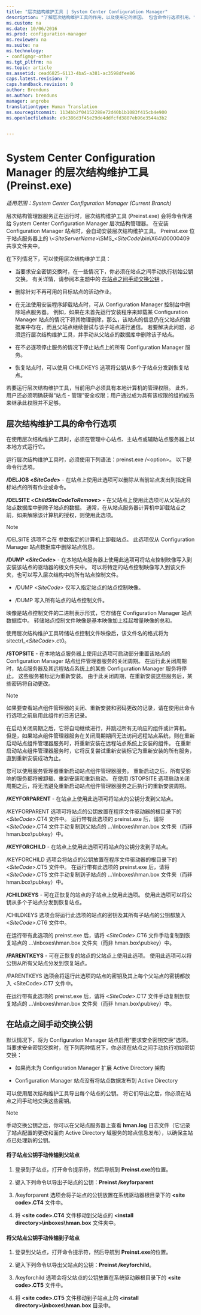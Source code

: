```yaml
---
title: "层次结构维护工具 | System Center Configuration Manager"
description: "了解层次结构维护工具的作用，以及使用它的原因。 包含命令行选项引用。"
ms.custom: na
ms.date: 10/06/2016
ms.prod: configuration-manager
ms.reviewer: na
ms.suite: na
ms.technology:
- configmgr-other
ms.tgt_pltfrm: na
ms.topic: article
ms.assetid: cead6825-6113-4ba5-a381-ac3598dfee86
caps.latest.revision: 7
caps.handback.revision: 0
author: Brenduns
ms.author: brenduns
manager: angrobe
translationtype: Human Translation
ms.sourcegitcommit: 1134bb2f04152288e72d40b1b1083f415cb4e900
ms.openlocfilehash: e9c386d3f45e29de4ddfcfd3807eb96e3544a3b2


---
```

# <a name="hierarchy-maintenance-tool-preinstexe-for-system-center-configuration-manager"></a>System Center Configuration Manager 的层次结构维护工具 (Preinst.exe)

*适用范围：System Center Configuration Manager (Current Branch)*

层次结构管理器服务正在运行时，层次结构维护工具 (Preinst.exe) 会将命令传递给 System Center Configuration Manager 层次结构管理器。 在安装 Configuration Manager 站点时，会自动安装层次结构维护工具。 Preinst.exe 位于站点服务器上的 \\&lt;*SiteServerName*>\SMS_&lt;*SiteCode*\bin\X64\00000409 共享文件夹中。  

 在下列情况下，可以使用层次结构维护工具：  

-   当要求安全密钥交换时，在一些情况下，你必须在站点之间手动执行初始公钥交换。 有关详情，请参阅本主题中的 [在站点之间手动交换公钥](#BKMK_ManuallyExchangeKeys) 。  

-   删除针对不再可用的目标站点的活动作业。  

-   在无法使用安装程序卸载站点时，可从 Configuration Manager 控制台中删除站点服务器。 例如，如果在未首先运行安装程序来卸载某 Configuration Manager 站点的情况下将其物理删除，那么，该站点的信息仍在父站点的数据库中存在，而且父站点继续尝试与该子站点进行通信。 若要解决此问题，必须运行层次结构维护工具，并手动从父站点的数据库中删除该子站点。  

-   在不必逐项停止服务的情况下停止站点上的所有 Configuration Manager 服务。  

-   恢复站点时，可以使用 CHILDKEYS 选项将公钥从多个子站点分发到恢复站点。  

若要运行层次结构维护工具，当前用户必须具有本地计算机的管理权限。 此外，用户还必须明确获得“站点 - 管理”安全权限；用户通过成为具有该权限的组的成员来继承此权限并不足够。  

## <a name="hierarchy-maintenance-tool-command-line-options"></a>层次结构维护工具的命令行选项  
在使用层次结构维护工具时，必须在管理中心站点、主站点或辅助站点服务器上以本地方式运行它。  

运行层次结构维护工具时，必须使用下列语法：preinst.exe /&lt;option\>。 以下是命令行选项。  

 **/DELJOB &lt;*SiteCode*>** - 在站点上使用此选项可以删除从当前站点发出到指定目标站点的所有作业或命令。  

 **/DELSITE &lt;*ChildSiteCodeToRemove*>** - 在父站点上使用此选项可从父站点的站点数据库中删除子站点的数据。 通常，在从站点服务器计算机中卸载站点之前，如果解除该计算机的授权，则使用此选项。  

> [!NOTE]  
>  /DELSITE 选项不会在  参数指定的计算机上卸载站点。 此选项仅从 Configuration Manager 站点数据库中删除站点信息。  

**/DUMP &lt;*SiteCode*>** - 在本地站点服务器上使用此选项可将站点控制映像写入到安装该站点的驱动器的根文件夹中。 可以将特定的站点控制映像写入到该文件夹，也可以写入层次结构中的所有站点控制文件。  

-   /DUMP &lt;*SiteCode*> 仅写入指定站点的站点控制映像。  

-   /DUMP 写入所有站点的站点控制文件。  

映像是站点控制文件的二进制表示形式，它存储在 Configuration Manager 站点数据库中。 转储站点控制文件映像是基本映像加上挂起增量映像的总和。  

使用层次结构维护工具转储站点控制文件映像后，该文件名的格式将为 sitectrl_&lt;*SiteCode*>.ct0。  

**/STOPSITE** - 在本地站点服务器上使用此选项可启动部分重置该站点的 Configuration Manager 站点组件管理器服务的关闭周期。 在运行此关闭周期时，站点服务器及其远程站点系统上的某些 Configuration Manager 服务将停止。 这些服务被标记为重新安装。 由于此关闭周期，在重新安装这些服务后，某些密码将自动更改。  

> [!NOTE]  
>  如果要查看站点组件管理器的关闭、重新安装和密码更改的记录，请在使用此命令行选项之前启用此组件的日志记录。  

在启动关闭周期之后，它将自动继续进行，并跳过所有无响应的组件或计算机。 但是，如果站点组件管理器服务在关闭周期期间无法访问远程站点系统，则在重新启动站点组件管理器服务时，将重新安装在远程站点系统上安装的组件。 在重新启动站点组件管理器服务时，它将反复尝试重新安装标记为重新安装的所有服务，直到重新安装成功为止。  

您可以使用服务管理器重新启动站点组件管理器服务。 重新启动之后，所有受影响的服务都将被卸载、重新安装和重新启动。 在使用 /STOPSITE 选项启动关闭周期之后，将无法避免重新启动站点组件管理器服务之后执行的重新安装周期。  

**/KEYFORPARENT** - 在站点上使用此选项可将站点的公钥分发到父站点。  

/KEYFORPARENT 选项可将站点的公钥放置在程序文件驱动器的根目录下的 &lt;*SiteCode*>.CT4 文件中。 运行带有此选项的 preinst.exe 后，请将 &lt;*SiteCode*>.CT4 文件手动复制到父站点的 …\Inboxes\hman.box 文件夹（而非 hman.box\pubkey）中。  

**/KEYFORCHILD** - 在站点上使用此选项可将站点的公钥分发到子站点。  

/KEYFORCHILD 选项会将站点的公钥放置在程序文件驱动器的根目录下的 &lt;*SiteCode*>.CT5 文件中。 在运行带有此选项的 preinst.exe 后，请将 &lt;*SiteCode*>.CT5 文件手动复制到子站点的 …\Inboxes\hman.box 文件夹（而非 hman.box\pubkey）中。  

**/CHILDKEYS** - 可在正恢复的站点的子站点上使用此选项。 使用此选项可以将公钥从多个子站点分发到恢复站点。  

/CHILDKEYS 选项会将运行此选项的站点的密钥及其所有子站点的公钥都放入 &lt;*SiteCode*>.CT6 文件中。  

在运行带有此选项的 preinst.exe 后，请将 &lt;*SiteCode*>.CT6 文件手动复制到恢复站点的 …\Inboxes\hman.box 文件夹（而非 hman.box\pubkey）中。  

**/PARENTKEYS** - 可在正恢复的站点的父站点上使用此选项。 使用此选项可以将公钥从所有父站点分发到恢复站点。  

/PARENTKEYS 选项会将运行此选项的站点的密钥及其上每个父站点的密钥都放入 &lt;SiteCode\>.CT7 文件中。  

在运行带有此选项的 preinst.exe 后，请将 &lt;*SiteCode*>.CT7 文件手动复制到恢复站点的 …\Inboxes\hman.box 文件夹（而非 hman.box\pubkey）中。  

##  <a name="a-namebkmkmanuallyexchangekeysa-manually-exchange-public-keys-between-sites"></a><a name="BKMK_ManuallyExchangeKeys"></a>在站点之间手动交换公钥  
默认情况下，将为 Configuration Manager 站点启用“要求安全密钥交换”选项。 当要求安全密钥交换时，在下列两种情况下，你必须在站点之间手动执行初始密钥交换：  

-   如果尚未为 Configuration Manager 扩展 Active Directory 架构  

-   Configuration Manager 站点没有将站点数据发布到 Active Directory  

可以使用层次结构维护工具导出每个站点的公钥。 将它们导出之后，你必须在站点之间手动地交换这些密钥。  

> [!NOTE]  
>  手动交换公钥之后，你可以在父站点服务器上查看 **hman.log** 日志文件（它记录了站点配置的更改和面向 Active Directory 域服务的站点信息发布），以确保主站点已处理新的公钥。  

#### <a name="to-manually-transfer-the-child-site-public-key-to-the-parent-site"></a>将子站点公钥手动传输到父站点  

1.  登录到子站点，打开命令提示符，然后导航到 **Preinst.exe**的位置。  

2.  键入下列命令以导出子站点的公钥：**Preinst /keyforparent**  

3.  /keyforparent 选项会将子站点的公钥放置在系统驱动器根目录下的 **&lt;site code\>.CT4** 文件中。  

4.  将 **&lt;site code\>.CT4** 文件移动到父站点的 **&lt;install directory\>\inboxes\hman.box** 文件夹中。  

#### <a name="to-manually-transfer-the-parent-site-public-key-to-the-child-site"></a>将父站点公钥手动传输到子站点  

1.  登录到父站点，打开命令提示符，然后导航到 **Preinst.exe**的位置。  

2.  键入下列命令以导出父站点的公钥：**Preinst /keyforchild**。  

3.  /keyforchild 选项会将父站点的公钥放置在系统驱动器根目录下的 **&lt;site code\>.CT5** 文件中。  

4.  将 **&lt;site code\>.CT5** 文件移动到子站点上的 **&lt;install directory\>\inboxes\hman.box** 目录中。  



<!--HONumber=Nov16_HO1-->


